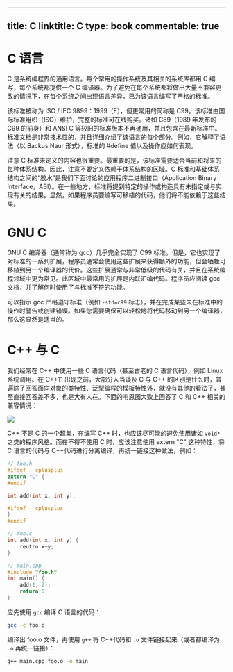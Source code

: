 
---
title: C
linktitle: C
type: book
commentable: true
---

# C 语言

C 是系统编程界的通用语言。每个常用的操作系统及其相关的系统库都用 C 编写，每个系统都提供一个 C 编译器。为了避免在每个系统都将做出大量不兼容更改的情况下，在每个系统之间出现语言差异，已为该语言编写了严格的标准。

该标准被称为 ISO / IEC 9899：1999（E），但更常用的简称是 C99。该标准由国际标准组织（ISO）维护，完整的标准可在线购买。诸如 C89（1989 年发布的 C99 的前身）和 ANSI C 等较旧的标准版本不再通用，并且包含在最新标准中。标准文档是非常技术性的，并且详细介绍了该语言的每个部分。例如，它解释了语法（以 Backus Naur 形式），标准的 #define 值以及操作应如何表现。

注意 C 标准未定义的内容也很重要。最重要的是，该标准需要适合当前和将来的每种体系结构。因此，注意不要定义依赖于体系结构的区域。C 标准和基础体系结构之间的“胶水”是我们下面讨论的应用程序二进制接口（Application Binary Interface，ABI）。在一些地方，标准将提到特定的操作或构造具有未指定或与实现有关的结果。显然，如果程序员要编写可移植的代码，他们将不能依赖于这些结果。

# GNU C

GNU C 编译器（通常称为 gcc）几乎完全实现了 C99 标准。但是，它也实现了对标准的一系列扩展，程序员通常会使用这些扩展来获得额外的功能，但会牺牲可移植到另一个编译器的代价。这些扩展通常与非常低级的代码有关，并且在系统编程领域中更为常见。此区域中最常用的扩展是内联汇编代码。程序员应阅读 gcc 文档，并了解何时使用了与标准不符的功能。

可以指示 gcc 严格遵守标准（例如 `-std=c99` 标志），并在完成某些未在标准中的操作时警告或创建错误。如果您需要确保可以轻松地将代码移动到另一个编译器，那么这显然是适当的。

# C++ 与 C

我们经常在 C++ 中使用一些 C 语言代码（甚至古老的 C 语言代码），例如 Linux 系统调用。在 C++11 出现之前，大部分人当谈及 C 与 C++ 的区别是什么时，普遍除了回答面向对象的类特性、泛型编程的模板特性外，就没有其他的看法了，甚至直接回答差不多，也是大有人在。下面的韦恩图大致上回答了 C 和 C++ 相关的兼容情况：

![](https://i.postimg.cc/W4pLpjFp/image.png)

C++ 不是 C 的一个超集，在编写 C++ 时，也应该尽可能的避免使用诸如 `void*` 之类的程序风格。而在不得不使用 C 时，应该注意使用 extern "C" 这种特性，将 C 语言的代码与 C++代码进行分离编译，再统一链接这种做法，例如：

```c
// foo.h
#ifdef __cplusplus
extern "C" {
#endif

int add(int x, int y);

#ifdef __cplusplus
}
#endif

// foo.c
int add(int x, int y) {
    reutrn x+y;
}

// main.cpp
#include "foo.h"
int main() {
    add(1, 2);
    return 0;
}
```

应先使用 `gcc` 编译 C 语言的代码：

```bash
gcc -c foo.c
```

编译出 foo.o 文件，再使用 `g++` 将 C++代码和 `.o` 文件链接起来（或者都编译为 `.o` 再统一链接）：

```bash
g++ main.cpp foo.o -o main
```

    